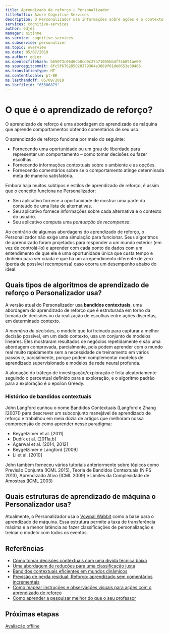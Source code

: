 ```yaml
---
title: Aprendizado de reforço – Personalizador
titleSuffix: Azure Cognitive Services
description: O Personalizador usa informações sobre ações e o contexto atual para oferecer melhores sugestões de classificação. As informações sobre essas ações e o contexto são atributos ou propriedades que são conhecidos como recursos.
services: cognitive-services
author: edjez
manager: nitinme
ms.service: cognitive-services
ms.subservice: personalizer
ms.topic: overview
ms.date: 05/07/2019
ms.author: edjez
ms.openlocfilehash: b65073c0646db0cd0c27a71005bb4f74b091ae09
ms.sourcegitcommit: 8fc5f676285020379304e3869f01de0653e39466
ms.translationtype: HT
ms.contentlocale: pt-BR
ms.lasthandoff: 05/09/2019
ms.locfileid: "65506879"
---
```

# <a name="what-is-reinforcement-learning"></a>O que é o aprendizado de reforço?

O aprendizado de reforço é uma abordagem do aprendizado de máquina que aprende comportamentos obtendo comentários de seu uso.
 
O aprendizado de reforço funciona por meio do seguinte:

* Fornecendo uma oportunidade ou um grau de liberdade para representar um comportamento – como tomar decisões ou fazer escolhas.
* Fornecendo informações contextuais sobre o ambiente e as opções.
* Fornecendo comentários sobre se o comportamento atinge determinada meta de maneira satisfatória.

Embora haja muitos subtipos e estilos de aprendizado de reforço, é assim que o conceito funciona no Personalizador:

* Seu aplicativo fornece a oportunidade de mostrar uma parte do conteúdo de uma lista de alternativas.
* Seu aplicativo fornece informações sobre cada alternativa e o contexto do usuário.
* Seu aplicativo computa uma _pontuação de recompensa_.

Ao contrário de algumas abordagens do aprendizado de reforço, o Personalizador não exige uma simulação para funcionar. Seus algoritmos de aprendizado foram projetados para responder a um mundo exterior (em vez de controlá-lo) e aprender com cada ponto de dados com um entendimento de que ele é uma oportunidade única que custa tempo e dinheiro para ser criada e que há um arrependimento diferente de zero (perda de possível recompensa) caso ocorra um desempenho abaixo do ideal.

## <a name="what-type-of-reinforcement-learning-algorithms-does-personalizer-use"></a>Quais tipos de algoritmos de aprendizado de reforço o Personalizador usa?

A versão atual do Personalizador usa **bandidos contextuais**, uma abordagem do aprendizado de reforço que é estruturada em torno da tomada de decisões ou da realização de escolhas entre ações discretas, em determinado contexto.

A _memória de decisões_, o modelo que foi treinado para capturar a melhor decisão possível, em um dado contexto, usa um conjunto de modelos lineares. Eles mostraram resultados de negócios repetidamente e são uma abordagem comprovada, parcialmente, pois podem aprender com o mundo real muito rapidamente sem a necessidade de treinamento em vários passos e, parcialmente, porque podem complementar modelos de aprendizado supervisionado e modelos de rede neural profunda.

A alocação do tráfego de investigação/exploração é feita aleatoriamente seguindo o percentual definido para a exploração, e o algoritmo padrão para a exploração é o epsílon Greedy.

### <a name="history-of-contextual-bandits"></a>Histórico de bandidos contextuais

John Langford cunhou o nome Bandidos Contextuais (Langford e Zhang [2007]) para descrever um subconjunto manejável de aprendizado de reforço e trabalhou em meia dúzia de artigos que melhoram nossa compreensão de como aprender nesse paradigma:

* Beygelzimer et al. [2011]
* Dudík et al. [2011a,b]
* Agarwal et al. [2014, 2012]
* Beygelzimer e Langford [2009]
* Li et al. [2010]

John também forneceu vários tutoriais anteriormente sobre tópicos como Previsão Conjunta (ICML 2015), Teoria de Bandidos Contextuais (NIPS 2013), Aprendizado Ativo (ICML 2009) e Limites da Complexidade de Amostras (ICML 2003)

## <a name="what-machine-learning-frameworks-does-personalizer-use"></a>Quais estruturas de aprendizado de máquina o Personalizador usa?

Atualmente, o Personalizador usa o [Vowpal Wabbit](https://github.com/VowpalWabbit/vowpal_wabbit/wiki) como a base para o aprendizado de máquina. Essa estrutura permite a taxa de transferência máxima e a menor latência ao fazer classificações de personalização e treinar o modelo com todos os eventos.

## <a name="references"></a>Referências

* [Como tomar decisões contextuais com uma dívida técnica baixa](https://arxiv.org/abs/1606.03966)
* [Uma abordagem de reduções para uma classificação justa](https://arxiv.org/abs/1803.02453)
* [Bandidos contextuais eficientes em mundos dinâmicos](https://arxiv.org/abs/1708.01799)
* [Previsão de perda residual: Reforço: aprendizado sem comentários incrementais](https://openreview.net/pdf?id=HJNMYceCW)
* [Como mapear instruções e observações visuais para ações com o aprendizado de reforço](https://arxiv.org/abs/1704.08795)
* [Como aprender a pesquisar melhor do que o seu professor](https://arxiv.org/abs/1502.02206)

## <a name="next-steps"></a>Próximas etapas

[Avaliação offline](concepts-offline-evaluation.md) 